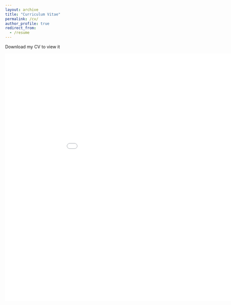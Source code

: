```yaml
---
layout: archive
title: "Curriculum Vitae"
permalink: /cv/
author_profile: true
redirect_from:
  - /resume
---
```


Download my CV to view it

<iframe src="/files/Tay Xin Hui Curriculum Vitae.pdf" width="1000" height="800" style="border: none;"></iframe>
